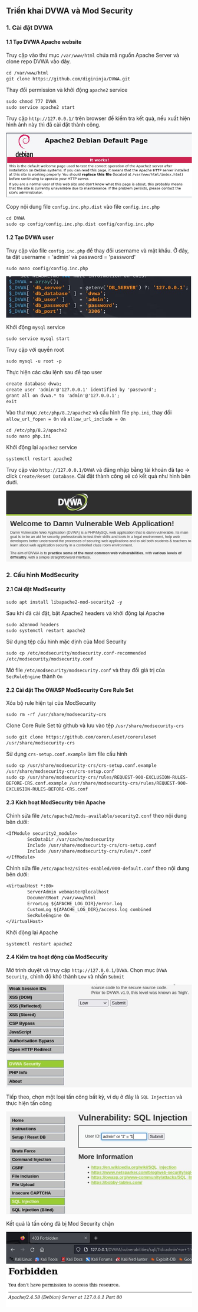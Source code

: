 ## Triển khai DVWA và Mod Security
### 1. Cài đặt DVWA
#### 1.1 Tạo DVWA Apache website
Truy cập vào thư mục `/var/www/html` chứa mã nguồn Apache Server và clone repo DVWA vào đây.
```
cd /var/www/html
git clone https://github.com/digininja/DVWA.git
```
Thay đổi permission và khởi động `apache2` service
```
sudo chmod 777 DVWA
sudo service apache2 start
```
Truy cập `http://127.0.0.1/` trên browser để kiểm tra kết quả, nếu xuất hiện hình ảnh này thì đã cài đặt thành công.

![Alt text](Image/setup_apache2.jfif)

Copy nội dung file `config.inc.php.dist` vào file `config.inc.php`
```
cd DVWA
sudo cp config/config.inc.php.dist config/config.inc.php
```
#### 1.2 Tạo DVWA user
Truy cập vào file `config.inc.php` để thay đổi username và mật khẩu. Ở đây, ta đặt username = 'admin' và password = 'password'
```
sudo nano config/config.inc.php
```
![Alt text](Image/dvwa_user.jfif)

Khởi động `mysql` service
```
sudo service mysql start
```
Truy cập với quyền root
```
sudo mysql -u root -p
```
Thực hiện các câu lệnh sau để tạo user
```
create database dvwa;
create user 'admin'@'127.0.0.1' identified by 'password';
grant all on dvwa.* to 'admin'@'127.0.0.1';
exit
```
Vào thư mục `/etc/php/8.2/apache2` và cấu hình file `php.ini`, thay đổi `allow_url_fopen = On` và `allow_url_include = On`
```
cd /etc/php/8.2/apache2
sudo nano php.ini
```
Khởi động lại `apache2` service
```
systemctl restart apache2
```
Truy cập vào `http://127.0.0.1/DVWA` và đăng nhập bằng tài khoản đã tạo -> click `Create/Reset Database`. Cài đặt thành công sẽ có kết quả như hình bên dưới.

![Alt text](Image/DVWA_successfully.jfif)
### 2. Cấu hình ModSecurity
#### 2.1 Cài đặt ModSecurity
```
sudo apt install libapache2-mod-security2 -y
```
Sau khi đã cài đặt, bật Apache2 headers và khởi động lại Apache
```
sudo a2enmod headers
sudo systemctl restart apache2
```
Sử dụng tệp cấu hình mặc định của Mod Security
```
sudo cp /etc/modsecurity/modsecurity.conf-recommended /etc/modsecurity/modsecurity.conf
```
Mở file `/etc/modsecurity/modsecurity.conf` và thay đổi giá trị của `SecRuleEngine` thành `On`
#### 2.2 Cài đặt The OWASP ModSecurity Core Rule Set
Xóa bộ rule hiện tại của ModSecurity
```
sudo rm -rf /usr/share/modsecurity-crs
```
Clone Core Rule Set từ github và lưu vào tệp `/usr/share/modsecurity-crs`
```
sudo git clone https://github.com/coreruleset/coreruleset /usr/share/modsecurity-crs
```
Sử dụng `crs-setup.conf.example` làm file cấu hình
```
sudo cp /usr/share/modsecurity-crs/crs-setup.conf.example /usr/share/modsecurity-crs/crs-setup.conf
sudo cp /usr/share/modsecurity-crs/rules/REQUEST-900-EXCLUSION-RULES-BEFORE-CRS.conf.example /usr/share/modsecurity-crs/rules/REQUEST-900-EXCLUSION-RULES-BEFORE-CRS.conf
```
#### 2.3 Kích hoạt ModSecurity trên Apache
Chỉnh sửa file `/etc/apache2/mods-available/security2.conf` theo nội dung bên dưới:
```
<IfModule security2_module>
        SecDataDir /var/cache/modsecurity
        Include /usr/share/modsecurity-crs/crs-setup.conf
        Include /usr/share/modsecurity-crs/rules/*.conf
</IfModule>
```
Chỉnh sửa file `/etc/apache2/sites-enabled/000-default.conf` theo nội dung bên dưới:
```
<VirtualHost *:80>
        ServerAdmin webmaster@localhost
        DocumentRoot /var/www/html
        ErrorLog ${APACHE_LOG_DIR}/error.log
        CustomLog ${APACHE_LOG_DIR}/access.log combined
        SecRuleEngine On
</VirtualHost>
```
Khởi động lại Apache
```
systemctl restart apache2
```
#### 2.4 Kiểm tra hoạt động của ModSecurity
Mở trình duyệt và truy cập `http://127.0.0.1/DVWA`. Chọn mục `DVWA Security`, chỉnh độ khó thành `Low` và nhấn `Submit`

![Alt text](Image/dvwa_security.jfif)

Tiếp theo, chọn một loại tấn công bất kỳ, ví dụ ở đây là `SQL Injection` và thực hiện tấn công

![Alt text](Image/sqli.jfif)

Kết quả là tấn công đã bị Mod Security chặn

![Alt text](Image/result.jfif)
